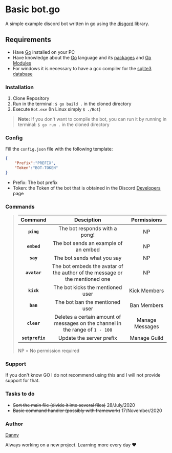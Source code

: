 # Basic bot.go

A simple example discord bot written in go using the [disgord](https://github.com/andersfylling/disgord) library.

## Requirements

- Have [Go](https://golang.org/) installed on your PC
- Have knowledge about the [Go](https://golang.org/) language and its [packages](https://golang.org/pkg/) and [Go Modules](https://golang.org/ref/mod)
- For windows it is necessary to have a gcc compiler for the [sqlite3 database](https://github.com/mattn/go-sqlite3#windows)


### Installation

1. Clone Repository
2. Run in the terminal: `$ go build .` in the cloned directory
3. Execute `Bot.exe` (In Linux simply `$ ./Bot`) 

> **Note:** If you don't want to compile the bot, you can run it by running in terminal: `$ go run .` in the cloned directory

### Config

Fill the `config.json` file with the following template:

```json
{
    "Prefix":"PREFIX",
    "Token":"BOT-TOKEN"
}
```
- Prefix: The bot prefix
- Token: the Token of the bot that is obtained in the Discord [Developers](https://discordapp.com/developers/applications) page

### Commands

> | Command | Desciption | Permissions |
> | :---------------: | :----------------: | :----------------: | 
> | **```ping```** | The bot responds with a pong! | NP
> | **```embed```** | The bot sends an example of an embed | NP
> | **```say```** | The bot sends what you say | NP
> | **```avatar```** | The bot embeds the avatar of the author of the message or the mentioned one | NP
> | **```kick```** | The bot kicks the mentioned user | Kick Members
> | **```ban```** | The bot ban the mentioned user | Ban Members
> | **```clear```**| Deletes a certain amount of messages on the channel in the range of `1 - 100` | Manage Messages
> | **```setprefix```**| Update the server prefix | Manage Guild
> NP = No permission required
### Support

If you don't know GO I do not recommend using this and I will not provide support for that.

### Tasks to do
- ~~Sort the main file (divide it into several files)~~ 28/July/2020
- ~~Basic command handler (possibly with framework)~~ 17/November/2020

### Author

[Danny](https://github.com/Danny2105)


Always working on a new project. Learning more every day ♥
